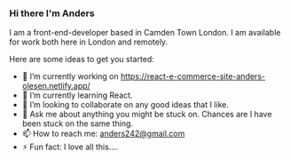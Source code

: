 ### Hi there I'm Anders

I am a front-end-developer based in Camden Town London. I am available for work both here in London and remotely. 


Here are some ideas to get you started:

- 🔭 I’m currently working on https://react-e-commerce-site-anders-olesen.netlify.app/
- 🌱 I’m currently learning React. 
- 👯 I’m looking to collaborate on any good ideas that I like. 
- 💬 Ask me about anything you might be stuck on. Chances are I have been stuck on the same thing.
- 📫 How to reach me: anders242@gmail.com
- ⚡ Fun fact: I love all this....

